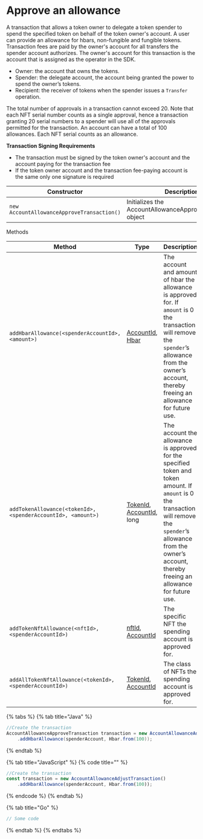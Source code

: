 # Approve an allowance

A transaction that allows a token owner to delegate a token spender to spend the specified token on behalf of the token owner's account. A user can provide an allowance for hbars, non-fungible and fungible tokens. Transaction fees are paid by the owner's account for all transfers the spender account authorizes. The owner's account for this transaction is the account that is assigned as the operator in the SDK.

* Owner: the account that owns the tokens.
* Spender: the delegate account, the account being granted the power to spend the owner’s tokens.
* Recipient: the receiver of tokens when the spender issues a `Transfer` operation.

The total number of approvals in a transaction cannot exceed 20. Note that each NFT serial number counts as a single approval, hence a transaction granting 20 serial numbers to a spender will use all of the approvals permitted for the transaction. An account can have a total of 100 allowances. Each NFT serial counts as an allowance.

**Transaction Signing Requirements**

* The transaction must be signed by the token owner's account and the account paying for the transaction fee
* If the token owner account and the transaction fee-paying account is the same only one signature is required

| **Constructor**                            | **Description**                                           |
| ------------------------------------------ | --------------------------------------------------------- |
| `new AccountAllowanceApproveTransaction()` | Initializes the AccountAllowanceApproveTransaction object |

Methods

| **Method**                                                  | **Type**                                                                                                                | **Description**                                                                                                                                                                                                                |
| ----------------------------------------------------------- | ----------------------------------------------------------------------------------------------------------------------- | ------------------------------------------------------------------------------------------------------------------------------------------------------------------------------------------------------------------------------ |
| `addHbarAllowance(<spenderAccountId>, <amount>)`            | [AccountId](../specialized-types.md#accountid), [Hbar](../hbars.md)                                                     | The account and amount of hbar the allowance is approved for. If `amount` is 0 the transaction will remove the `spender`’s allowance from the owner’s account, thereby freeing an allowance for future use.                    |
| `addTokenAllowance(<tokenId>,<spenderAccountId>, <amount>)` | <p><a href="../tokens/token-id.md">TokenId</a>, <br><a href="../specialized-types.md#accountid">AccountId</a>, long</p> | The  account the allowance is approved for the specified token and token amount. If `amount` is 0 the transaction will remove the `spender`’s allowance from the owner’s account, thereby freeing an allowance for future use. |
| `addTokenNftAllowance(<nftId>, <spenderAccountId>)`         | [nftId](../tokens/nft-id.md), [AccountId](../specialized-types.md#accountid)                                            | The specific NFT the spending account is approved for.                                                                                                                                                                         |
| `addAllTokenNftAllowance(<tokenId>,<spenderAccountId>)`     | [TokenId](../tokens/token-id.md), [AccountId](../specialized-types.md#accountid)                                        | The class of NFTs the spending account is approved for.                                                                                                                                                                        |

{% tabs %}
{% tab title="Java" %}
```java
//Create the transaction
AccountAllowanceApproveTransaction transaction = new AccountAllowanceAdjustTransaction()
    .addHbarAllowance(spenderAccount, Hbar.from(100));
```
{% endtab %}

{% tab title="JavaScript" %}
{% code title="" %}
```javascript
//Create the transaction
const transaction = new AccountAllowanceAdjustTransaction()
    .addHbarAllowance(spenderAccount, Hbar.from(100));
```
{% endcode %}
{% endtab %}

{% tab title="Go" %}
```go
// Some code
```
{% endtab %}
{% endtabs %}

